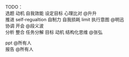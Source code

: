 TODO：  
选题 动机 自我效能 设定目标 心理比对 @升升  推进 self-regualtion 自制力 自我损耗 limit 执行意图 @明迅  协调 开会 @段义波  分析 整合  任务分解  目标 动机 结构化思维 @张弘  

ppt @所有人  
报告 @所有人  




